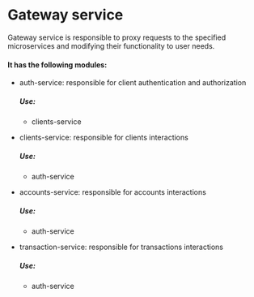 # Gateway service

Gateway service is responsible to proxy requests to the specified microservices and modifying their functionality to user needs.

#### It has the following modules:

- auth-service: responsible for client authentication and authorization

  ##### Use:

  - clients-service

- clients-service: responsible for clients interactions

  ##### Use:

  - auth-service

- accounts-service: responsible for accounts interactions

  ##### Use:

  - auth-service

- transaction-service: responsible for transactions interactions

  ##### Use:

  - auth-service
